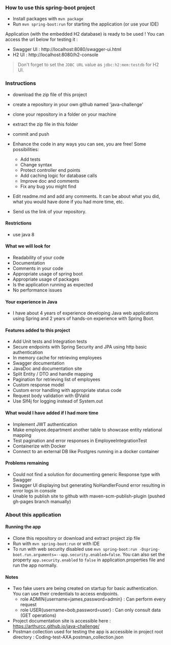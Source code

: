 ### How to use this spring-boot project

-   Install packages with `mvn package`
-   Run `mvn spring-boot:run` for starting the application (or use your IDE)

Application (with the embedded H2 database) is ready to be used ! You can access the url below for testing it :

-   Swagger UI : http://localhost:8080/swagger-ui.html
-   H2 UI : http://localhost:8080/h2-console

> Don't forget to set the `JDBC URL` value as `jdbc:h2:mem:testdb` for H2 UI.

### Instructions

-   download the zip file of this project
-   create a repository in your own github named 'java-challenge'
-   clone your repository in a folder on your machine
-   extract the zip file in this folder
-   commit and push

-   Enhance the code in any ways you can see, you are free! Some possibilities:
    -   Add tests
    -   Change syntax
    -   Protect controller end points
    -   Add caching logic for database calls
    -   Improve doc and comments
    -   Fix any bug you might find
-   Edit readme.md and add any comments. It can be about what you did, what you would have done if you had more time, etc.
-   Send us the link of your repository.

#### Restrictions

-   use java 8

#### What we will look for

-   Readability of your code
-   Documentation
-   Comments in your code
-   Appropriate usage of spring boot
-   Appropriate usage of packages
-   Is the application running as expected
-   No performance issues

#### Your experience in Java

-   I have about 4 years of experience developing Java web applications using Spring and 2 years of hands-on experience with Spring Boot.

#### Features added to this project

-   Add Unit tests and Integration tests
-   Secure endpoints with Spring Security and JPA using http basic authentication
-   In memory cache for retrieving employees
-   Swagger documentation
-   JavaDoc and documentation site
-   Split Entity / DTO and handle mapping
-   Pagination for retrieving list of employees
-   Custom response model
-   Custom error handling with appropriate status code
-   Request body validation with @Valid
-   Use Slf4j for logging instead of System.out

#### What would I have added if I had more time

-   Implement JWT authentication
-   Make employee.department another table to showcase entity relational mapping
-   Test pagination and error responses in EmployeeIntegrationTest
-   Containerize with Docker
-   Connect to an external DB like Postgres running in a docker container

#### Problems remaining

-   Could not find a solution for documenting generic Response type with Swagger
-   Swagger UI displaying but generating NoHandlerFound error resulting in error logs in console
-   Unable to publish site to github with maven-scm-publish-plugin (pushed gh-pages branch manually)

### About this application

#### Running the app

-   Clone this repository or download and extract project zip file
-   Run with `mvn spring-boot:run` or with IDE
-   To run with web security disabled use `mvn spring-boot:run -Dspring-boot.run.arguments=--app.security.enabled=false`. You can also set the property `app.security.enabled` to `false` in application.properties file and run the app normally.

#### Notes

-   Two fake users are being created on startup for basic authentication. You can use their credentials to access endpoints.
    -   role ADMIN{username=james,password=admin} : Can perform every request
    -   role USER{username=bob,password=user} : Can only consult data (GET operations)
-   Project documentation site is accessible here : https://arthurcc.github.io/java-challenge/
-   Postman collection used for testing the app is accessible in project root directory : Coding-test-AXA.postman_collection.json
